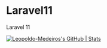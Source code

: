 # Laravel11
Laravel 11

[![Leopoldo-Medeiros's GitHub | Stats](https://stats.quine.sh/Leopoldo-Medeiros/github?theme=dark)](https://quine.sh?utm_source=widgets&utm_campaign=Leopoldo-Medeiros)
